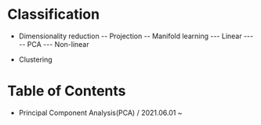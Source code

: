 # Classification
- Dimensionality reduction
-- Projection
-- Manifold learning
--- Linear
----- PCA
--- Non-linear

- Clustering



# Table of Contents
- Principal Component Analysis(PCA) / 2021.06.01 ~
